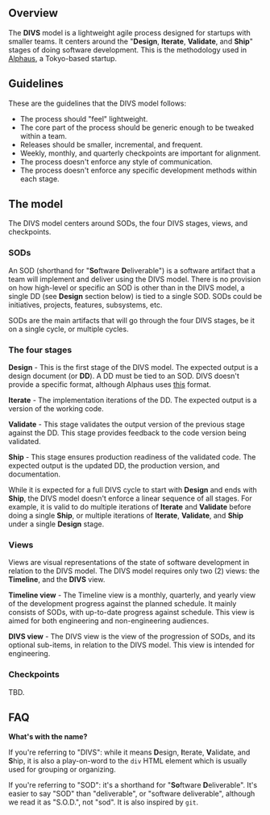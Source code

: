 ## Overview

The **DIVS** model is a lightweight agile process designed for startups with smaller teams. It centers around the "**Design**, **Iterate**, **Validate**, and **Ship**" stages of doing software development. This is the methodology used in [Alphaus](https://www.linkedin.com/company/alphaus/), a Tokyo-based startup.

## Guidelines

These are the guidelines that the DIVS model follows:

* The process should "feel" lightweight.
* The core part of the process should be generic enough to be tweaked within a team.
* Releases should be smaller, incremental, and frequent.
* Weekly, monthly, and quarterly checkpoints are important for alignment.
* The process doesn't enforce any style of communication.
* The process doesn't enforce any specific development methods within each stage.

## The model

The DIVS model centers around SODs, the four DIVS stages, views, and checkpoints.

### SODs

An SOD (shorthand for "**So**ftware **D**eliverable") is a software artifact that a team will implement and deliver using the DIVS model. There is no provision on how high-level or specific an SOD is other than in the DIVS model, a single DD (see **Design** section below) is tied to a single SOD. SODs could be initiatives, projects, features, subsystems, etc.

SODs are the main artifacts that will go through the four DIVS stages, be it on a single cycle, or multiple cycles.

### The four stages

**Design** - This is the first stage of the DIVS model. The expected output is a design document (or **DD**). A DD must be tied to an SOD. DIVS doesn't provide a specific format, although Alphaus uses [this](https://github.com/alphauslabs/dd-fmt) format.

**Iterate** - The implementation iterations of the DD. The expected output is a version of the working code.

**Validate** - This stage validates the output version of the previous stage against the DD. This stage provides feedback to the code version being validated.

**Ship** - This stage ensures production readiness of the validated code. The expected output is the updated DD, the production version, and documentation.

While it is expected for a full DIVS cycle to start with **Design** and ends with **Ship**, the DIVS model doesn't enforce a linear sequence of all stages. For example, it is valid to do multiple iterations of **Iterate** and **Validate** before doing a single **Ship**, or multiple iterations of **Iterate**, **Validate**, and **Ship** under a single **Design** stage.

### Views

Views are visual representations of the state of software development in relation to the DIVS model. The DIVS model requires only two (2) views: the **Timeline**, and the **DIVS** view.

**Timeline view** - The Timeline view is a monthly, quarterly, and yearly view of the development progress against the planned schedule. It mainly consists of SODs, with up-to-date progress against schedule. This view is aimed for both engineering and non-engineering audiences.

**DIVS view** - The DIVS view is the view of the progression of SODs, and its optional sub-items, in relation to the DIVS model. This view is intended for engineering.

### Checkpoints

TBD.

## FAQ

**What's with the name?**

If you're referring to "DIVS": while it means **D**esign, **I**terate, **V**alidate, and **S**hip, it is also a play-on-word to the `div` HTML element which is usually used for grouping or organizing.

If you're referring to "SOD": it's a shorthand for "**So**ftware **D**eliverable". It's easier to say "SOD" than "deliverable", or "software deliverable", although we read it as "S.O.D.", not "sod". It is also inspired by `git`.
